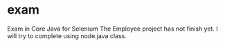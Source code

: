 # exam
Exam in Core Java for  Selenium 
The Employee project has not finish yet. I will try to complete using node.java class.
